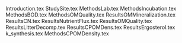 Introduction.tex
StudySite.tex
MethodsLab.tex
MethodsIncubation.tex
MethodsBOD.tex
MethodsOMQuality.tex
ResultsOMMineralization.tex
ResultsCN.tex
ResultsNutrientFlux.tex
ResultsOMQuality.tex
ResultsLitterDecomp.tex
ResultsCPOMDens.tex
ResultsErgosterol.tex
k_synthesis.tex
MethodsCPOMDensity.tex